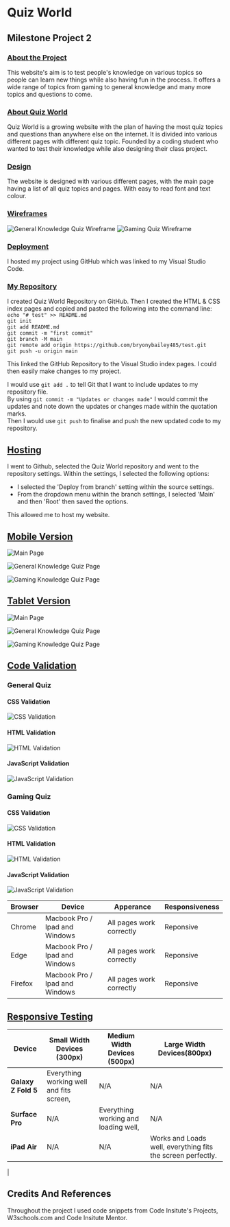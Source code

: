﻿# Quiz World
## Milestone Project 2
### <u>About the Project</u>
This website's aim is to test people's knowledge on various topics so people can learn new things while also having fun in the process. 
It offers a wide range of topics from gaming to general knowledge and many more topics and questions to come.

### <u> About Quiz World </u>
Quiz World is a growing website with the plan of having the most quiz topics and questions than anywhere else on the internet. It is divided into various different pages with different quiz topic. Founded by a coding student who wanted to test their knowledge while also designing their class project.

### <u>Design </u>
The website is designed with various different pages, with the main page having a list of all quiz topics and pages. With easy to read font and text colour.

### <u>Wireframes </u>
![General Knowledge Quiz Wireframe](Assets/images/General-Mobile-Wireframe.png)
![Gaming Quiz Wireframe ](Assets/images/Gaming-Mobile-Wireframe.png)

### <u>Deployment </u>
I hosted my project using GitHub which was linked to my Visual Studio Code.
### <u>My Repository </u>
I created Quiz World Repository on GitHub. Then I created the HTML & CSS index pages and copied and pasted the following into the command line: <br>
`echo "# test" >> README.md` <br>
`git init` <br>
`git add README.md`<br>
`git commit -m "first commit"`<br>
`git branch -M main`<br>
`git remote add origin https://github.com/bryonybailey485/test.git`<br>
`git push -u origin main`<br>

This linked the GitHub Repository to the Visual Studio index pages. I could then easily make changes to my project.

I would use `git add .` to tell Git that I want to include updates to my repository file. <br> By using `git commit -m "Updates or changes made"` I would commit the updates and note down the updates or changes made within the quotation marks. <br>Then I would use `git push` to finalise and push the new updated code to my repository.

## <u> Hosting </u>
I went to Github, selected the Quiz World repository and went to the repository settings. Within the settings, I selected the following options:
- I selected the 'Deploy from branch' setting within the source settings.
- From the dropdown menu within the branch settings, I selected 'Main' and then 'Root' then saved the options.

This allowed me to host my website.

## <b><u>Mobile Version </b></u>
![Main Page](Assets/images/QuizWorld-Home.png)

![General Knowledge Quiz Page](Assets/images/General-Knowledge-Mobile.png)

![Gaming Knowledge Quiz Page](Assets/images/Gaming-Quiz-Mobile.png)

## <b><u>Tablet Version </b></u>
![Main Page](Assets/images/Main-Page-Tablet.png)

![General Knowledge Quiz Page](Assets/images/General-Knowledge-Tablet.png)

![Gaming Knowledge Quiz Page](Assets/images/Gaming-Quiz-Tablet.png)

## <b><u> Code Validation </u></b>
### General Quiz
#### CSS Validation
![CSS Validation](Assets/images/GeneralCSSValidator.png)
#### HTML Validation
![HTML Validation](Assets/images/GeneralQuiz-Validator.png)
#### JavaScript Validation
![JavaScript Validation](Assets/images/GeneralJSValidation.png)
### Gaming Quiz
#### CSS Validation
![CSS Validation](Assets/images/GamingCssValidator.png)
#### HTML Validation
![HTML Validation](Assets/images/GamingQuiz-Validator.png)
#### JavaScript Validation
![JavaScript Validation](Assets/images/Gaming-Quiz-JSValidation.png)

| Browser    | Device | Apperance | Responsiveness |
|------------|--------|-----------|----------------|
| Chrome    |Macbook Pro / Ipad and Windows|All pages work correctly | Reponsive 
| Edge    |Macbook Pro / Ipad and Windows|All pages work correctly | Reponsive 
| Firefox    |Macbook Pro / Ipad and Windows|All pages work correctly | Reponsive 

## <b><u> Responsive Testing </u></b>
| Device | Small Width Devices (300px) | Medium Width Devices (500px) | Large Width Devices(800px) |
|--------|-----------------------------|------------------------------|----------------------------|
|<b>Galaxy Z Fold 5</b> | Everything working well and fits screen, | N/A | N/A|
|<b>Surface Pro</b> | N/A | Everything working and loading well, | N/A|
|<b>iPad Air</b>  | N/A | N/A | Works and Loads well, everything fits the screen perfectly.|
|


## Credits And References
Throughout the project I used code snippets from Code Insitute's Projects, W3schools.com and Code Insitute Mentor.

